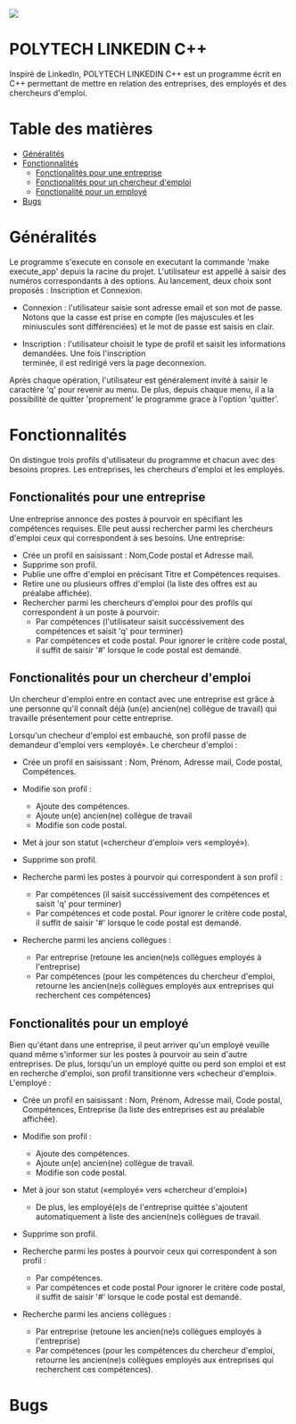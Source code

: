 ![](https://github.com/Hanry97/DevCommeLesPros-2020-Projet/workflows/Test%20master/badge.svg)

# POLYTECH LINKEDIN C++

Inspiré de LinkedIn, POLYTECH LINKEDIN C++ est un programme écrit en C++ permettant de mettre en relation des entreprises,
des employés et des chercheurs d'emploi.

# Table des matières

- [Généralités](#G%C3%A9n%C3%A9ralit%C3%A9)
- [Fonctionnalités](#Fonctionnalit%C3%A9s)
    - [Fonctionalités pour une entreprise](#fonctionalit%C3%A9s-pour-une-entreprise)
    - [Fonctionalités pour un chercheur d'emploi](#fonctionalit%C3%A9s-pour-un-chercheur-demploi)
    - [Fonctionalité pour un employé](#fonctionalit%C3%A9-pour-un-employ%C3%A9)
- [Bugs](#Bugs)
    
# Généralités

Le programme s'execute en console en executant la commande 'make execute_app' depuis la racine du projet.
L'utilisateur est appellé à saisir des numéros correspondants à des options. Au lancement, deux choix sont proposés : 
Inscription et Connexion.

   - Connexion : l'utilisateur saisie sont adresse email et son mot de passe. Notons que la casse est prise en compte (les 
     majuscules et les miniuscules sont différenciées) et le mot de passe est saisis en clair.

   - Inscription : l'utilisateur choisit le type de profil et saisit les informations demandées. Une fois l'inscription         
     terminée, il est redirigé vers la page deconnexion.

Après chaque opération, l'utilisateur est généralement invité à saisir le caractère 'q' pour revenir au menu. De plus, depuis 
chaque menu, il a la possibilité de quitter 'proprement' le programme grace à l'option 'quitter'.


# Fonctionnalités

On distingue trois profils d'utilisateur du programme et chacun avec des besoins propres.
Les entreprises, les chercheurs d'emploi et les employés.

## Fonctionalités pour une entreprise

Une entreprise annonce des postes à pourvoir en spécifiant les compétences requises.
Elle peut aussi rechercher parmi les chercheurs d'emploi ceux qui correspondent à ses besoins.
Une entreprise:
- Crée un profil en saisissant : Nom,Code postal et Adresse mail. 
- Supprime son profil.
- Publie une offre d'emploi en précisant Titre et Compétences requises.
- Retire une ou plusieurs offres d'emploi (la liste des offres est au préalabe affichée).
- Rechercher parmi les chercheurs d'emploi pour des profils qui correspondent à un poste à pourvoir:
    - Par compétences (l'utilisateur saisit succéssivement des compétences et saisit 'q' pour terminer)
    - Par compétences et code postal.
  Pour ignorer le critère code postal, il suffit de saisir '#' lorsque le code postal est demandé.  
    
## Fonctionalités pour un chercheur d'emploi

Un chercheur d'emploi entre en contact avec une entreprise est grâce à une personne qu'il connaît déjà (un(e) ancien(ne) collègue de travail) qui travaille présentement pour cette entreprise.

Lorsqu'un checheur d'emploi est embauché, son profil passe de demandeur d'emploi vers «employé».
Le chercheur d'emploi :
- Crée un profil en saisissant : Nom, Prénom, Adresse mail, Code postal, Compétences.
- Modifie son profil :
    - Ajoute des compétences.
    - Ajoute un(e) ancien(ne) collègue de travail
    - Modifie son code postal.
- Met à jour son statut («chercheur d'emploi» vers «employé»).
- Supprime son profil.
- Recherche parmi les postes à pourvoir qui correspondent à son profil :
    - Par compétences (il saisit succéssivement des compétences et saisit 'q' pour terminer)
    - Par compétences et code postal.
  Pour ignorer le critère code postal, il suffit de saisir '#' lorsque le code postal est demandé.  

- Recherche parmi les anciens collègues :
    - Par entreprise (retoune les ancien(ne)s collègues employés à l'entreprise)
    - Par compétences (pour les compétences du chercheur d'emploi, retourne les ancien(ne)s collègues employés aux entreprises qui recherchent ces compétences)
    
    
## Fonctionalités pour un employé

Bien qu'étant dans une entreprise, il peut arriver qu'un employé veuille quand même s'informer sur les postes à pourvoir au 
sein d'autre entreprises.
De plus, lorsqu'un un employé quitte ou perd son emploi et est en recherche d'emploi, son profil transitionne vers «checheur 
d'emploi».
L'employé :
- Crée un profil en saisissant : Nom, Prénom, Adresse mail, Code postal, Compétences, Entreprise (la liste des entreprises est au préalable affichée).
- Modifie son profil :
    - Ajoute des compétences.
    - Ajoute un(e) ancien(ne) collègue de travail.
    - Modifie son code postal.
- Met à jour son statut («employé» vers «chercheur d'emploi»)
    - De plus, les employé(e)s de l'entreprise quittée s'ajoutent automatiquement à liste des ancien(ne)s collègues de travail.
- Supprime son profil.
- Recherche parmi les postes à pourvoir ceux qui correspondent à son profil :
    - Par compétences.
    - Par compétences et code postal
      Pour ignorer le critère code postal, il suffit de saisir '#' lorsque le code postal est demandé.  

- Recherche parmi les anciens collègues :
    - Par entreprise (retoune les ancien(ne)s collègues employés à l'entreprise)
    - Par compétences (pour les compétences du chercheur d'emploi, retourne les ancien(ne)s collègues employés aux entreprises qui recherchent ces compétences).


# Bugs
